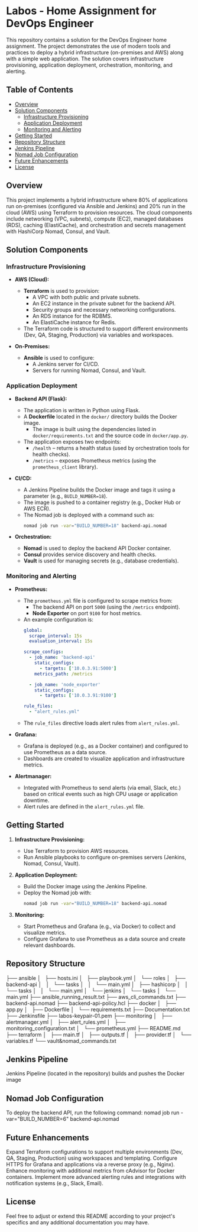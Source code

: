 # Labos - Home Assignment for DevOps Engineer

This repository contains a solution for the DevOps Engineer home assignment. The project demonstrates the use of modern tools and practices to deploy a hybrid infrastructure (on-premises and AWS) along with a simple web application. The solution covers infrastructure provisioning, application deployment, orchestration, monitoring, and alerting.

## Table of Contents

- [Overview](#overview)
- [Solution Components](#solution-components)
  - [Infrastructure Provisioning](#infrastructure-provisioning)
  - [Application Deployment](#application-deployment)
  - [Monitoring and Alerting](#monitoring-and-alerting)
- [Getting Started](#getting-started)
- [Repository Structure](#repository-structure)
- [Jenkins Pipeline](#jenkins-pipeline)
- [Nomad Job Configuration](#nomad-job-configuration)
- [Future Enhancements](#future-enhancements)
- [License](#license)

## Overview

This project implements a hybrid infrastructure where 80% of applications run on-premises (configured via Ansible and Jenkins) and 20% run in the cloud (AWS) using Terraform to provision resources. The cloud components include networking (VPC, subnets), compute (EC2), managed databases (RDS), caching (ElastiCache), and orchestration and secrets management with HashiCorp Nomad, Consul, and Vault.

## Solution Components

### Infrastructure Provisioning

- **AWS (Cloud):**
  - **Terraform** is used to provision:
    - A VPC with both public and private subnets.
    - An EC2 instance in the private subnet for the backend API.
    - Security groups and necessary networking configurations.
    - An RDS instance for the RDBMS.
    - An ElastiCache instance for Redis.
  - The Terraform code is structured to support different environments (Dev, QA, Staging, Production) via variables and workspaces.

- **On-Premises:**
  - **Ansible** is used to configure:
    - A Jenkins server for CI/CD.
    - Servers for running Nomad, Consul, and Vault.

### Application Deployment

- **Backend API (Flask):**
  - The application is written in Python using Flask.
  - A **Dockerfile** located in the `docker/` directory builds the Docker image.
    - The image is built using the dependencies listed in `docker/requirements.txt` and the source code in `docker/app.py`.
  - The application exposes two endpoints:
    - `/health` – returns a health status (used by orchestration tools for health checks).
    - `/metrics` – exposes Prometheus metrics (using the `prometheus_client` library).

- **CI/CD:**
  - A Jenkins Pipeline builds the Docker image and tags it using a parameter (e.g., `BUILD_NUMBER=18`).
  - The image is pushed to a container registry (e.g., Docker Hub or AWS ECR).
  - The Nomad job is deployed with a command such as:
    ```bash
    nomad job run -var="BUILD_NUMBER=18" backend-api.nomad
    ```

- **Orchestration:**
  - **Nomad** is used to deploy the backend API Docker container.
  - **Consul** provides service discovery and health checks.
  - **Vault** is used for managing secrets (e.g., database credentials).

### Monitoring and Alerting

- **Prometheus:**
  - The `prometheus.yml` file is configured to scrape metrics from:
    - The backend API on port `5000` (using the `/metrics` endpoint).
    - **Node Exporter** on port `9100` for host metrics.
  - An example configuration is:
    ```yaml
    global:
      scrape_interval: 15s
      evaluation_interval: 15s

    scrape_configs:
      - job_name: 'backend-api'
        static_configs:
          - targets: ['10.0.3.91:5000']
        metrics_path: /metrics

      - job_name: 'node_exporter'
        static_configs:
          - targets: ['10.0.3.91:9100']

    rule_files:
      - "alert_rules.yml"
    ```
  - The `rule_files` directive loads alert rules from `alert_rules.yml`.

- **Grafana:**
  - Grafana is deployed (e.g., as a Docker container) and configured to use Prometheus as a data source.
  - Dashboards are created to visualize application and infrastructure metrics.

- **Alertmanager:**
  - Integrated with Prometheus to send alerts (via email, Slack, etc.) based on critical events such as high CPU usage or application downtime.
  - Alert rules are defined in the `alert_rules.yml` file.

## Getting Started

1. **Infrastructure Provisioning:**
   - Use Terraform to provision AWS resources.
   - Run Ansible playbooks to configure on-premises servers (Jenkins, Nomad, Consul, Vault).

2. **Application Deployment:**
   - Build the Docker image using the Jenkins Pipeline.
   - Deploy the Nomad job with:
     ```bash
     nomad job run -var="BUILD_NUMBER=18" backend-api.nomad
     ```

3. **Monitoring:**
   - Start Prometheus and Grafana (e.g., via Docker) to collect and visualize metrics.
   - Configure Grafana to use Prometheus as a data source and create relevant dashboards.

## Repository Structure

├── ansible
│   ├── hosts.ini
│   ├── playbook.yml
│   └── roles
│       ├── backend-api
│       │   └── tasks
│       │       └── main.yml
│       ├── hashicorp
│       │   └── tasks
│       │       └── main.yml
│       └── jenkins
│           └── tasks
│               └── main.yml
├── ansible_running_result.txt
├── aws_cli_commands.txt
├── backend-api.nomad
├── backend-api-policy.hcl
├── docker
│   ├── app.py
│   ├── Dockerfile
│   └── requirements.txt
├── Documentation.txt
├── Jenkinsfile
├── labos-keypair-01.pem
├── monitoring
│   ├── alertmanager.yml
│   ├── alert_rules.yml
│   ├── monitoring_configuration.txt
│   └── prometheus.yml
├── README.md
├── terraform
│   ├── main.tf
│   ├── outputs.tf
│   ├── provider.tf
│   └── variables.tf
└── vault&nomad_commands.txt

## Jenkins Pipeline

Jenkins Pipeline (located in the repository) builds and pushes the Docker image

## Nomad Job Configuration

To deploy the backend API, run the following command:
nomad job run -var="BUILD_NUMBER=6" backend-api.nomad

## Future Enhancements

Expand Terraform configurations to support multiple environments (Dev, QA, Staging, Production) using workspaces and templating.
Configure HTTPS for Grafana and applications via a reverse proxy (e.g., Nginx).
Enhance monitoring with additional metrics from cAdvisor for Docker containers.
Implement more advanced alerting rules and integrations with notification systems (e.g., Slack, Email).

## License

Feel free to adjust or extend this README according to your project's specifics and any additional documentation you may have.
